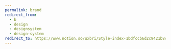 ```yaml
---
permalink: brand
redirect_from:
  - b
  - design
  - designsystem
  - design-system
redirect_to: https://www.notion.so/uxbri/Style-index-1bdfccb6d2c9421b8c8ef27dc92530f0
---
```

